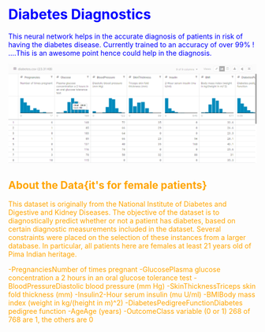 # <font color='blue'> Diabetes Diagnostics
This neural network helps in the accurate diagnosis of patients in risk of having the diabetes disease. Currently trained to an accuracy of over 99%
! ....This is an awesome point hence could help in the diagnosis.

![](pics/diabetes_data.png)

## <font color='orange'>About the Data{it's for female patients}
This dataset is originally from the National Institute of Diabetes and Digestive and Kidney Diseases. 
The objective of the dataset is to diagnostically predict whether or not a patient has diabetes, based on certain diagnostic measurements included in the dataset.
Several constraints were placed on the selection of these instances from a larger database. 
In particular, all patients here are females at least 21 years old of Pima Indian heritage.

-PregnanciesNumber of times pregnant
-GlucosePlasma glucose concentration a 2 hours in an oral glucose tolerance test
-BloodPressureDiastolic blood pressure (mm Hg)
-SkinThicknessTriceps skin fold thickness (mm)
-Insulin2-Hour serum insulin (mu U/ml)
-BMIBody mass index (weight in kg/(height in m)^2)
-DiabetesPedigreeFunctionDiabetes pedigree function
-AgeAge (years)
-OutcomeClass variable (0 or 1) 268 of 768 are 1, the others are 0
